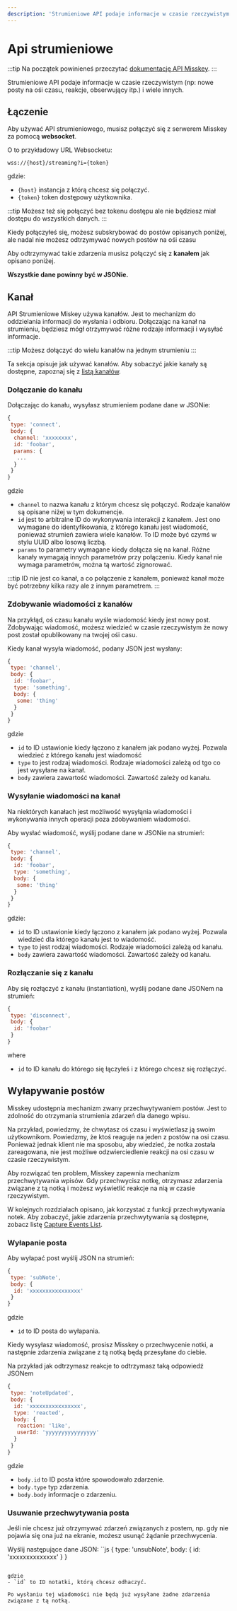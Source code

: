 ```yaml
---
description: 'Strumieniowe API podaje informacje w czasie rzeczywistym (np: nowe posty na ośi czasu, reakcje, obserwujący itp.) i wiele innych'
---
```


# Api strumieniowe

:::tip
Na początek powinieneś przeczytać [dokumentację API Misskey](../index.md).
:::

Strumieniowe API podaje informacje w czasie rzeczywistym (np: nowe posty na ośi czasu, reakcje, obserwujący itp.) i wiele innych.

## Łączenie

Aby używać API strumieniowego, musisz połączyć się z serwerem Misskey za pomocą **websocket**.

O to przykładowy URL Websocketu:

```:no-line-numbers
wss://{host}/streaming?i={token}
```

gdzie:

- `{host}` instancja z którą chcesz się połączyć.
- `{token}` token dostępowy użytkownika.

:::tip
Możesz też się połączyć bez tokenu dostępu ale nie będziesz miał dostępu do wszystkich danych.
:::

Kiedy połączyłeś się, możesz subskrybować do postów opisanych poniżej, ale  nadal nie możesz odtrzymywać nowych postów na ośi czasu

Aby odtrzymywać takie zdarzenia musisz połączyć się z **kanałem** jak opisano poniżej.

**Wszystkie dane powinny być w JSONie.**

## Kanał

API Strumieniowe Miskey używa kanałów. Jest to mechanizm do oddzielania informacji do wysłania i odbioru.
Dołączając na kanał na strumieniu, będziesz mógł otrzymywać różne rodzaje informacji i wysyłać informacje.

:::tip
Możesz dołączyć do wielu kanałów na jednym strumieniu
:::

Ta sekcja opisuje jak używać kanałów. Aby sobaczyć jakie kanały są dostępne, zapoznaj się z [listą kanałów](./channel/index.md).

### Dołączanie do kanału

Dołączając do kanału, wysyłasz strumieniem podane dane w JSONie:

```js
{
 type: 'connect',
 body: {
  channel: 'xxxxxxxx',
  id: 'foobar',
  params: {
   ...
  }
 }
}
```

gdzie

- `channel` to nazwa kanału z którym chcesz się połączyć. Rodzaje kanałów są opisane niżej w tym dokumencje.
- `id` jest to arbitralne ID do wykonywania interakcji z kanałem. Jest ono wymagane do identyfikowania, z którego kanału jest wiadomość, ponieważ strumień zawiera wiele kanałów. To ID może być czymś w stylu UUID albo losową liczbą.
- `params`  to parametry wymagane kiedy dołącza się na kanał. Różne kanały wymagają innych parametrów przy połączeniu. Kiedy kanał nie wymaga parametrów, można tą wartość zignorować.

:::tip
ID nie jest co kanał, a co połączenie z kanałem, ponieważ kanał może być potrzebny kilka razy ale z innym parametrem.
:::

### Zdobywanie wiadomości z kanałów

Na przykłąd, oś czasu kanału wyśle wiadomość kiedy jest nowy post. Zdobywając wiadomość, możesz wiedzieć w czasie rzeczywistym że nowy post został opublikowany na twojej ośi casu.

Kiedy kanał wysyła wiadomość, podany JSON jest wysłany:

```js
{
 type: 'channel',
 body: {
  id: 'foobar',
  type: 'something',
  body: {
   some: 'thing'
  }
 }
}
```

gdzie

- `id` to ID ustawionie kiedy łączono z kanałem jak podano wyżej. Pozwala wiedzieć z którego kanału jest wiadomość
- `type` to jest rodzaj wiadomości. Rodzaje wiadomości zależą od tgo co jest wysyłane na kanał.
- `body` zawiera zawartość wiadomości. Zawartość zależy od kanału.

### Wysyłanie wiadomości na kanał

Na niektórych kanałach jest możliwość wysyłąnia wiadomości i wykonywania innych operacji poza zdobywaniem wiadomości.

Aby wysłać wiadomość, wyślij podane dane w JSONie na strumień:

```js
{
 type: 'channel',
 body: {
  id: 'foobar',
  type: 'something',
  body: {
   some: 'thing'
  }
 }
}
```

gdzie:

- `id` to ID ustawionie kiedy łączono z kanałem jak podano wyżej. Pozwala wiedzieć dla którego kanału jest to wiadomość.
- `type` to jest rodzaj wiadomości. Rodzaje wiadomości zależą od kanału.
- `body` zawiera zawartość wiadomości. Zawartość zależy od kanału.

### Rozłączanie się z kanału

Aby się rozłączyć z kanału (instantiation), wyślij podane dane JSONem na strumień:

```js
{
 type: 'disconnect',
 body: {
  id: 'foobar'
 }
}
```

where

- `id` to ID kanału do którego się łączyłeś i z którego chcesz się rozłączyć.

## Wyłapywanie postów

Misskey udostępnia mechanizm zwany przechwytywaniem postów. Jest to zdolność do otrzymania strumienia zdarzeń dla danego wpisu.

Na przykład, powiedzmy, że chwytasz oś czasu i wyświetlasz ją swoim użytkownikom. Powiedzmy, że ktoś reaguje na jeden z postów na osi czasu.
Ponieważ jednak klient nie ma sposobu, aby wiedzieć, że notka została zareagowana, nie jest możliwe odzwierciedlenie reakcji na osi czasu w czasie rzeczywistym.

Aby rozwiązać ten problem, Misskey zapewnia mechanizm przechwytywania wpisów. Gdy przechwycisz notkę, otrzymasz zdarzenia związane z tą notką i możesz wyświetlić reakcje na nią w czasie rzeczywistym.

W kolejnych rozdziałach opisano, jak korzystać z funkcji przechwytywania notek. Aby zobaczyć, jakie zdarzenia przechwytywania są dostępne, zobacz listę [Capture Events List](./note-capture-events.md).

### Wyłapanie posta

Aby wyłapać post wyślij JSON na strumień:

```js
{
 type: 'subNote',
 body: {
  id: 'xxxxxxxxxxxxxxxx'
 }
}
```

gdzie

- `id` to ID posta do wyłapania.

Kiedy wysyłasz wiadomość, prosisz Misskey o przechwycenie notki, a następnie zdarzenia związane z tą notką będą przesyłane do ciebie.

Na przykład jak odtrzymasz reakcje to odtrzymasz taką odpowiedź JSONem

```js
{
 type: 'noteUpdated',
 body: {
  id: 'xxxxxxxxxxxxxxxx',
  type: 'reacted',
  body: {
   reaction: 'like',
   userId: 'yyyyyyyyyyyyyyyy'
  }
 }
}
```

gdzie

- `body.id` to ID posta które spowodowało zdarzenie.
- `body.type` typ zdarzenia.
- `body.body` informacje o zdarzeniu.

### Usuwanie przechwytywania posta

Jeśli nie chcesz już otrzymywać zdarzeń związanych z postem, np. gdy nie pojawia się ona już na ekranie, możesz usunąć żądanie przechwycenia.

Wyślij następujące dane JSON:
``js
{
 type: 'unsubNote',
 body: {
  id: 'xxxxxxxxxxxxxx'
 }
}

```

gdzie
- `id` to ID notatki, którą chcesz odhaczyć.

Po wysłaniu tej wiadomości nie będą już wysyłane żadne zdarzenia związane z tą notką.
